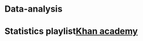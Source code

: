 # Data-analysis 
# Statistics  playlist[Khan academy](https://www.youtube.com/watch?v=uhxtUt_-GyM&list=PL1328115D3D8A2566)
### 
